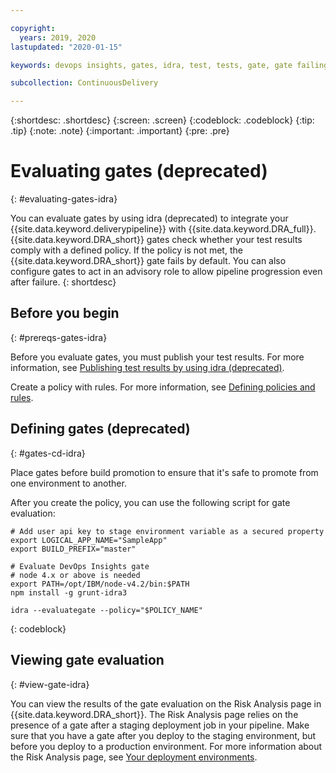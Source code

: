 ```yaml
---

copyright:
  years: 2019, 2020
lastupdated: "2020-01-15"

keywords: devops insights, gates, idra, test, tests, gate, gate failing, app

subcollection: ContinuousDelivery

---
```


{:shortdesc: .shortdesc}
{:screen: .screen}
{:codeblock: .codeblock}
{:tip: .tip}
{:note: .note}
{:important: .important}
{:pre: .pre}

# Evaluating gates (deprecated)
{: #evaluating-gates-idra}

You can evaluate gates by using idra (deprecated) to integrate your {{site.data.keyword.deliverypipeline}} with {{site.data.keyword.DRA_full}}. {{site.data.keyword.DRA_short}} gates check whether your test results comply with a defined policy. If the policy is not met, the {{site.data.keyword.DRA_short}} gate fails by default. You can also configure gates to act in an advisory role to allow pipeline progression even after failure.
{: shortdesc}


## Before you begin
{: #prereqs-gates-idra}

Before you evaluate gates, you must publish your test results. For more information, see [Publishing test results by using idra (deprecated)](/docs/ContinuousDelivery?topic=ContinuousDelivery-publish-test-idra).

Create a policy with rules. For more information, see [Defining policies and rules](/docs/ContinuousDelivery?topic=ContinuousDelivery-defining-policies-rules).


## Defining gates (deprecated)
{: #gates-cd-idra}

Place gates before build promotion to ensure that it's safe to promote from one environment to another.

After you create the policy, you can use the following script for gate evaluation:

```text
# Add user api key to stage environment variable as a secured property
export LOGICAL_APP_NAME="SampleApp"
export BUILD_PREFIX="master"

# Evaluate DevOps Insights gate
# node 4.x or above is needed
export PATH=/opt/IBM/node-v4.2/bin:$PATH
npm install -g grunt-idra3

idra --evaluategate --policy="$POLICY_NAME"
```
{: codeblock}


## Viewing gate evaluation
{: #view-gate-idra}

You can view the results of the gate evaluation on the Risk Analysis page in {{site.data.keyword.DRA_short}}. The Risk Analysis page relies on the presence of a gate after a staging deployment job in your pipeline. Make sure that you have a gate after you deploy to the staging environment, but before you deploy to a production environment. For more information about the Risk Analysis page, see [Your deployment environments](/docs/ContinuousDelivery?topic=ContinuousDelivery-deployment-environment).

